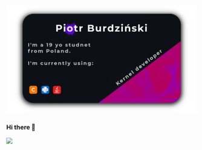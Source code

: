 # [![voiddev-0 header](https://raw.githubusercontent.com/VoidDev-0/VoidDev-0/main/banner.png?token=AO72DCSGU3G6LVE5SYJLOLTAJ5ZUE)](https://github.com/VoidDev-0)

### Hi there 👋

<a href="https://github.com/VoidDev-0/VoidDev-0">
<img align="center" src="https://github-readme-stats.vercel.app/api/top-langs/?username=VoidDev-0&title_color=ffffff&text_color=c9cacc&icon_color=2bbc8a&bg_color=1d1f21" />
</a>

<!--
**VoidDev-0/VoidDev-0** is a ✨ _special_ ✨ repository because its `README.md` (this file) appears on your GitHub profile.

Here are some ideas to get you started:

- 🔭 I’m currently working on ...
- 🌱 I’m currently learning ...
- 👯 I’m looking to collaborate on ...
- 🤔 I’m looking for help with ...
- 💬 Ask me about ...
- 📫 How to reach me: ...
- 😄 Pronouns: ...
- ⚡ Fun fact: ...
-->
